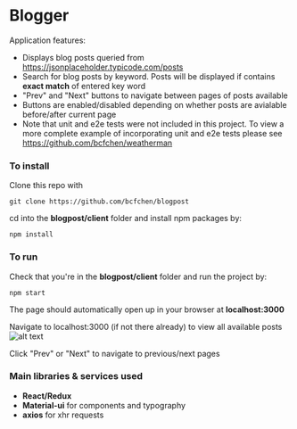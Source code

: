 # Blogger
Application features:
- Displays blog posts queried from https://jsonplaceholder.typicode.com/posts
- Search for blog posts by keyword. Posts will be displayed if contains __exact match__ of entered key word
- "Prev" and "Next" buttons to navigate between pages of posts available
- Buttons are enabled/disabled depending on whether posts are avialable before/after current page
- Note that unit and e2e tests were not included in this project. To view a more complete example of incorporating unit and e2e tests please see https://github.com/bcfchen/weatherman

### To install
Clone this repo with 
```
git clone https://github.com/bcfchen/blogpost
```
cd into the __blogpost/client__ folder and install npm packages by:
```
npm install
```

### To run
Check that you're in the __blogpost/client__ folder and run the project by:
```
npm start
```
The page should automatically open up in your browser at __localhost:3000__

Navigate to localhost:3000 (if not there already) to view all available posts
![alt text](https://s15.postimg.cc/7lx74sse3/Screen_Shot_2018-07-15_at_11.12.07_PM.png "Search Blog Posts")

Click "Prev" or "Next" to navigate to previous/next pages

### Main libraries & services used
- __React/Redux__
- __Material-ui__ for components and typography
- __axios__ for xhr requests
